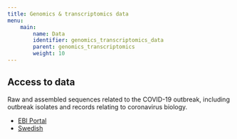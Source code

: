 ```yaml
---
title: Genomics & transcriptomics data
menu:
    main:
        name: Data
        identifier: genomics_transcriptomics_data
        parent: genomics_transcriptomics
        weight: 10
---
```


## Access to data
Raw and assembled sequences related to the COVID-19 outbreak, including outbreak isolates and records relating to coronavirus biology.
* [EBI Portal](https://www.covid19dataportal.org/proteins)
* [Swedish](swedish_data)
